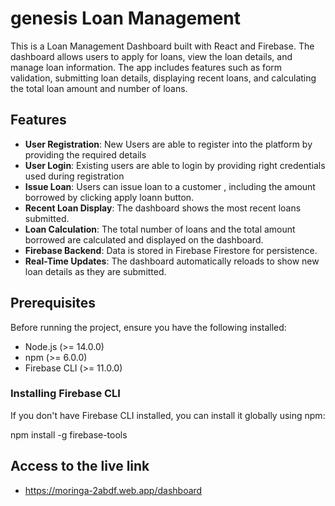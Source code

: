 # genesis Loan Management 

This is a Loan Management Dashboard built with React and Firebase. The dashboard allows users to apply for loans, view the loan details, and manage loan information. The app includes features such as form validation, submitting loan details, displaying recent loans, and calculating the total loan amount and number of loans.

## Features
- **User Registration**: New Users are able to register into the platform by providing the required details
- **User Login**: Existing users are able to login by providing right credentials used during registration
- **Issue Loan**: Users can issue loan to a customer  , including the amount borrowed by clicking apply loann button.
- **Recent Loan Display**: The dashboard shows the most recent loans submitted.
- **Loan Calculation**: The total number of loans and the total amount borrowed are calculated and displayed on the dashboard.
- **Firebase Backend**: Data is stored in Firebase Firestore for persistence.
- **Real-Time Updates**: The dashboard automatically reloads to show new loan details as they are submitted.

## Prerequisites


Before running the project, ensure you have the following installed:

- Node.js (>= 14.0.0)
- npm (>= 6.0.0)
- Firebase CLI (>= 11.0.0)

### Installing Firebase CLI

If you don't have Firebase CLI installed, you can install it globally using npm:

npm install -g firebase-tools

## Access to the live link 

- https://moringa-2abdf.web.app/dashboard
